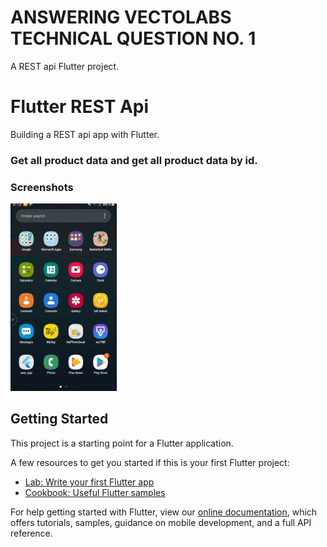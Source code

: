 # ANSWERING VECTOLABS TECHNICAL QUESTION NO. 1

A REST api Flutter project.

# Flutter REST Api

Building a REST api app with Flutter.

### Get all product data and get all product data by id.

### Screenshots

<img src="gifeditor_20191012_031448-min.gif" height="300em" /> 






## Getting Started

This project is a starting point for a Flutter application.

A few resources to get you started if this is your first Flutter project:

- [Lab: Write your first Flutter app](https://flutter.dev/docs/get-started/codelab)
- [Cookbook: Useful Flutter samples](https://flutter.dev/docs/cookbook)

For help getting started with Flutter, view our
[online documentation](https://flutter.dev/docs), which offers tutorials,
samples, guidance on mobile development, and a full API reference.
